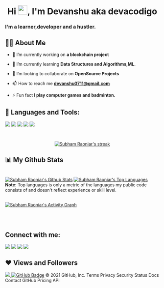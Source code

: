 

<h1 align="center">Hi <img src="https://raw.githubusercontent.com/MartinHeinz/MartinHeinz/master/wave.gif" width="30px">, I'm Devanshu aka devacodigo</h1>
<h3 align="centre">I'm a learner,developer and a hustler.</h3>


## 🙋‍♂️ About Me

- 🔭 I’m currently working on **a blockchain project**

- 🌱 I’m currently learning **Data Structures and Algorithms,ML.**

- 👯 I’m looking to collaborate on **OpenSource Projects**

- 📫 How to reach me **devanshu0711@gmail.com**

- ⚡ Fun fact **I play computer games and badminton.**

## 🚀 Languages and Tools:

<p align="left"> 
 <img src="https://img.icons8.com/color/50/000000/c-plus-plus-logo.png"/>
 <img src="https://img.icons8.com/color/48/000000/python--v1.png"/>
 <img src="https://img.icons8.com/external-inipagistudio-mixed-inipagistudio/64/000000/external-machine-learning-data-processing-inipagistudio-mixed-inipagistudio.png"/>
 <img src="https://img.icons8.com/external-sbts2018-blue-sbts2018/58/000000/external-blockchain-cryptopcurrency-sbts2018-blue-sbts2018-1.png"/>
 <img src="https://img.icons8.com/external-vitaliy-gorbachev-lineal-color-vitaly-gorbachev/60/000000/external-blockchain-cryptocurrency-vitaliy-gorbachev-lineal-color-vitaly-gorbachev.png"/>
</p>

<!-- [![React Badge](https://img.shields.io/badge/-React-61DBFB?style=for-the-badge&labelColor=black&logo=react&logoColor=61DBFB)](#)  [![Javascript Badge](https://img.shields.io/badge/-Javascript-F0DB4F?style=for-the-badge&labelColor=black&logo=javascript&logoColor=F0DB4F)](#) [![Typescript Badge](https://img.shields.io/badge/-Typescript-007acc?style=for-the-badge&labelColor=black&logo=typescript&logoColor=007acc)](#) [![Nodejs Badge](https://img.shields.io/badge/-Nodejs-3C873A?style=for-the-badge&labelColor=black&logo=node.js&logoColor=3C873A)](#) [![GraphQL Badge](https://img.shields.io/badge/-GraphQl-e535ab?style=for-the-badge&labelColor=black&logo=node.js&logoColor=e535ab)](#) -->
<br/>

<p align="center">
    <a href="https://github.com/devacodigo/github-readme-streak-stats">
        <img title="🔥 Get streak stats for your profile at git.io/streak-stats" alt="Subham Raoniar's streak" src="https://github-readme-streak-stats.herokuapp.com/?user=devacodigo&theme=black-ice&hide_border=true&stroke=0000&background=060A0CD0"/>
    </a>
</p>

## 📊 My Github Stats

  <br/>
    <a href="https://github.com/devacodigo/github-readme-stats"><img alt="Subham Raoniar's Github Stats" src="https://github-readme-stats.vercel.app/api?username=devacodigo&show_icons=true&count_private=true&theme=react&hide_border=true&bg_color=0D1117" /></a>
  <a href="https://github.com/devacodigo/github-readme-stats"><img alt="Subham Raoniar's Top Languages" src="https://github-readme-stats.vercel.app/api/top-langs/?username=devacodigo&langs_count=8&count_private=true&layout=compact&theme=react&hide_border=true&bg_color=0D1117" /></a>
  <br/>
  <b>Note:</b> Top languages is only a metric of the languages my public code consists of and doesn't reflect experience or skill level.


<br/>
<br/>

<a href="https://github.com/devacodigo/github-readme-activity-graph"><img alt="Subham Raoniar's Activity Graph" src="https://activity-graph.herokuapp.com/graph?username=devacodigo&bg_color=0D1117&color=5BCDEC&line=5BCDEC&point=FFFFFF&hide_border=true" /></a>

<br/>
<br/>

## Connect with me:
<p align="left">

<a href = "https://www.linkedin.com/in/devanshu-agrawal-216463150/"><img src="https://img.icons8.com/fluent/48/000000/linkedin.png"/></a>
<a href = "https://twitter.com/devanshu0711"><img src="https://img.icons8.com/fluent/48/000000/twitter.png"/></a>
<a href = "https://www.instagram.com/devagra_/"><img src="https://img.icons8.com/fluent/48/000000/instagram-new.png"/></a>
<a href = "https://www.youtube.com/channel/UCW0hodK-y4cu5KcX-bBK99w"><img src="https://img.icons8.com/color/48/000000/youtube-play.png"/></a>

</p>

## ❤ Views and Followers
<a href="https://github.com/Meghna-DAS/github-profile-views-counter">
    <img src="https://komarev.com/ghpvc/?username=devacodigo">
</a>
<a href="https://github.com/devacodigo?tab=followers"><img src="https://img.shields.io/github/followers/devacodigo?label=Followers&style=social" alt="GitHub Badge"></a>
© 2021 GitHub, Inc.
Terms
Privacy
Security
Status
Docs
Contact GitHub
Pricing
API
